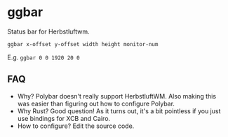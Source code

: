 # ggbar

Status bar for Herbstluftwm.

```
ggbar x-offset y-offset width height monitor-num
```
E.g. `ggbar 0 0 1920 20 0`

## FAQ

- Why? Polybar doesn't really support HerbstluftWM. Also making this
was easier than figuring out how to configure Polybar.
- Why Rust? Good question! As it turns out, it's a bit pointless if you just
use bindings for XCB and Cairo.
- How to configure? Edit the source code.

